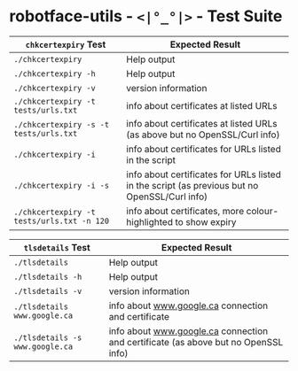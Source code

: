 # robotface-utils - `<|°_°|>` - Test Suite
<!-- :created: 2023-04-27 09:21 -->

| `chkcertexpiry` Test                       | Expected Result                                                                              |
| -----                                      | --------                                                                                     |
| `./chkcertexpiry`                          | Help output                                                                                  |
| `./chkcertexpiry -h`                       | Help output                                                                                  |
| `./chkcertexpiry -v`                       | version information                                                                          |
| `./chkcertexpiry -t tests/urls.txt`        | info about certificates at listed URLs                                                       |
| `./chkcertexpiry -s -t tests/urls.txt`     | info about certificates at listed URLs (as above but no OpenSSL/Curl info)                   |
| `./chkcertexpiry -i`                       | info about certificates for URLs listed in the script                                        |
| `./chkcertexpiry -i -s`                    | info about certificates for URLs listed in the script (as previous but no OpenSSL/Curl info) |
| `./chkcertexpiry -t tests/urls.txt -n 120` | info about certificates, more colour-highlighted to show expiry                              |

| `tlsdetails` Test               | Expected Result                                                                    |
| -----                           | --------                                                                           |
| `./tlsdetails`                  | Help output                                                                        |
| `./tlsdetails -h`               | Help output                                                                        |
| `./tlsdetails -v`               | version information                                                                |
| `./tlsdetails www.google.ca`    | info about www.google.ca connection and certificate                                |
| `./tlsdetails -s www.google.ca` | info about www.google.ca connection and certificate (as above but no OpenSSL info) |

